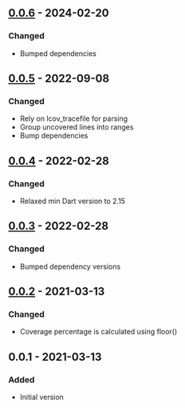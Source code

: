 ## [0.0.6] - 2024-02-20
### Changed
- Bumped dependencies

## [0.0.5] - 2022-09-08
### Changed
- Rely on lcov\_tracefile for parsing
- Group uncovered lines into ranges
- Bump dependencies

## [0.0.4] - 2022-02-28
### Changed
- Relaxed min Dart version to 2.15

## [0.0.3] - 2022-02-28
### Changed
- Bumped dependency versions

## [0.0.2] - 2021-03-13
### Changed
- Coverage percentage is calculated using floor()

## 0.0.1 - 2021-03-13
### Added
- Initial version

[0.0.6]: https://github.com/f3ath/check-coverage/compare/0.0.5...0.0.6
[0.0.5]: https://github.com/f3ath/check-coverage/compare/0.0.4...0.0.5
[0.0.4]: https://github.com/f3ath/check-coverage/compare/0.0.3...0.0.4
[0.0.3]: https://github.com/f3ath/check-coverage/compare/0.0.2...0.0.3
[0.0.2]: https://github.com/f3ath/check-coverage/compare/0.0.1...0.0.2
